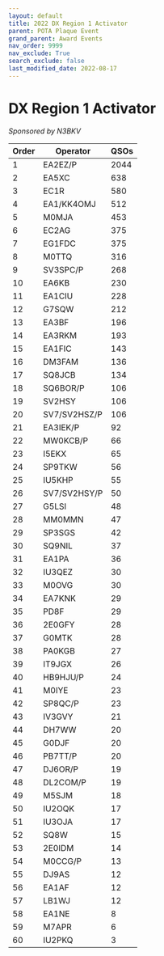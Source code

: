 ```yaml
---
layout: default
title: 2022 DX Region 1 Activator
parent: POTA Plaque Event
grand_parent: Award Events
nav_order: 9999
nav_exclude: True
search_exclude: false
last_modified_date: 2022-08-17
---
```


# DX Region 1 Activator
*Sponsored by N3BKV*

|Order|Operator    |QSOs|
|-----|------------|----|
|1    |EA2EZ/P     |2044|
|2    |EA5XC       |638 |
|3    |EC1R        |580 |
|4    |EA1/KK4OMJ  |512 |
|5    |M0MJA       |453 |
|6    |EC2AG       |375 |
|7    |EG1FDC      |375 |
|8    |M0TTQ       |316 |
|9    |SV3SPC/P    |268 |
|10   |EA6KB       |230 |
|11   |EA1CIU      |228 |
|12   |G7SQW       |212 |
|13   |EA3BF       |196 |
|14   |EA3RKM      |193 |
|15   |EA1FIC      |143 |
|16   |DM3FAM      |136 |
|17   |SQ8JCB      |134 |
|18   |SQ6BOR/P    |106 |
|19   |SV2HSY      |106 |
|20   |SV7/SV2HSZ/P|106 |
|21   |EA3IEK/P    |92  |
|22   |MW0KCB/P    |66  |
|23   |I5EKX       |65  |
|24   |SP9TKW      |56  |
|25   |IU5KHP      |55  |
|26   |SV7/SV2HSY/P|50  |
|27   |G5LSI       |48  |
|28   |MM0MMN      |47  |
|29   |SP3SGS      |42  |
|30   |SQ9NIL      |37  |
|31   |EA1PA       |36  |
|32   |IU3QEZ      |30  |
|33   |M0OVG       |30  |
|34   |EA7KNK      |29  |
|35   |PD8F        |29  |
|36   |2E0GFY      |28  |
|37   |G0MTK       |28  |
|38   |PA0KGB      |27  |
|39   |IT9JGX      |26  |
|40   |HB9HJU/P    |24  |
|41   |M0IYE       |23  |
|42   |SP8QC/P     |23  |
|43   |IV3GVY      |21  |
|44   |DH7WW       |20  |
|45   |G0DJF       |20  |
|46   |PB7TT/P     |20  |
|47   |DJ6OR/P     |19  |
|48   |DL2COM/P    |19  |
|49   |M5SJM       |18  |
|50   |IU2OQK      |17  |
|51   |IU3OJA      |17  |
|52   |SQ8W        |15  |
|53   |2E0IDM      |14  |
|54   |M0CCG/P     |13  |
|55   |DJ9AS       |12  |
|56   |EA1AF       |12  |
|57   |LB1WJ       |12  |
|58   |EA1NE       |8   |
|59   |M7APR       |6   |
|60   |IU2PKQ      |3   |
